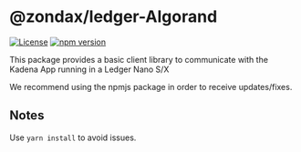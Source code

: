 # @zondax/ledger-Algorand

[![License](https://img.shields.io/badge/License-Apache%202.0-blue.svg)](https://opensource.org/licenses/Apache-2.0)
[![npm version](https://badge.fury.io/js/%40zondax%2Fledger-Algorand.svg)](https://badge.fury.io/js/%40zondax%2Fledger-Algorand)

This package provides a basic client library to communicate with the Kadena App running in a Ledger Nano S/X

We recommend using the npmjs package in order to receive updates/fixes.

## Notes

Use `yarn install` to avoid issues.
